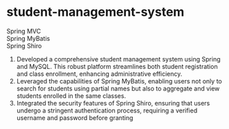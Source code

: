 # student-management-system
Spring MVC  
Spring MyBatis  
Spring Shiro  
1. Developed a comprehensive student management system using Spring and MySQL. This robust platform streamlines both student registration and class enrollment, enhancing administrative efficiency.
2. Leveraged the capabilities of Spring MyBatis, enabling users not only to search for students using partial names but also to aggregate and view students enrolled in the same classes.
3. Integrated the security features of Spring Shiro, ensuring that users undergo a stringent authentication process, requiring a verified username and password before granting
